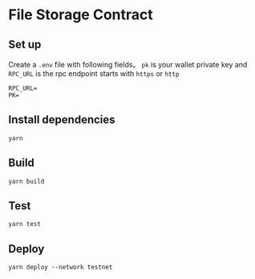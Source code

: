 # File Storage Contract

## Set up
Create a `.env` file with following fields。 `pk` is your wallet private key and `RPC_URL` is the rpc endpoint starts with `https` or `http`

```
RPC_URL=
PK=
```
## Install dependencies
```
yarn
```

## Build
```
yarn build
```

## Test

```
yarn test
```

## Deploy
```
yarn deploy --network testnet
```
